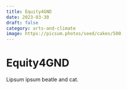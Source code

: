 ```yaml
---
title: Equity4GND
date: 2023-03-30
draft: false
category: arts-and-climate
image: https://picsum.photos/seed/cakes/500
---
```

# Equity4GND

L﻿ipsum ipsum beatle and cat.